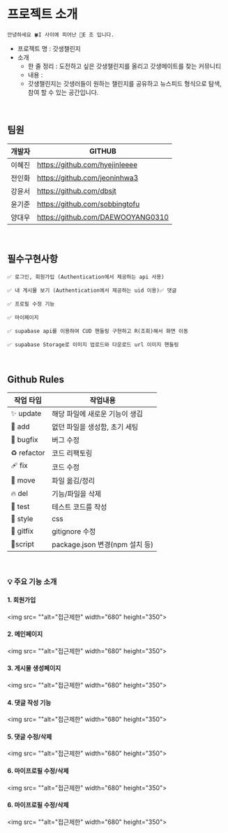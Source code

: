 # 프로젝트 소개

```
안녕하세요 🍀I 사이에 피어난 🌹E 조 입니다.

```

- 프로젝트 명 : 갓생챌린지
- 소개
  - 한 줄 정리 : 도전하고 싶은 갓생챌린지를 올리고 갓생메이트를 찾는 커뮤니티
  - 내용 :
  - 갓생챌린지는 갓생러들이 원하는 챌린지를 공유하고 뉴스피드 형식으로 탐색, 참여 할 수 있는 공간입니다.

<br>

## 팀원

| 개발자 | GITHUB                            |
| ------ | --------------------------------- |
| 이혜진 | https://github.com/hyejinleeee    |
| 전인화 | https://github.com/jeoninhwa3     |
| 강윤서 | https://github.com/dbsjt          |
| 윤기준 | https://github.com/sobbingtofu    |
| 양대우 | https://github.com/DAEWOOYANG0310 |

<br>

## 필수구현사항

    ✅ 로그인, 회원가입 (Authentication에서 제공하는 api 사용)

    ✅ 내 게시물 보기 (Authentication에서 제공하는 uid 이용)✅ 댓글

    ✅ 프로필 수정 기능

    ✅ 마이페이지

    ✅ supabase api를 이용하여 CUD 핸들링 구현하고 R(조회)해서 화면 이동

    ✅ supabase Storage로 이미지 업로드와 다운로드 url 이미지 핸들링

<br>

## Github Rules

| 작업 타입   | 작업내용                       |
| ----------- | ------------------------------ |
| ✨ update   | 해당 파일에 새로운 기능이 생김 |
| 🎉 add      | 없던 파일을 생성함, 초기 세팅  |
| 🐛 bugfix   | 버그 수정                      |
| ♻️ refactor | 코드 리팩토링                  |
| 🩹 fix      | 코드 수정                      |
| 🚚 move     | 파일 옮김/정리                 |
| 🔥 del      | 기능/파일을 삭제               |
| 🍻 test     | 테스트 코드를 작성             |
| 💄 style    | css                            |
| 🙈 gitfix   | gitignore 수정                 |
| 🔨script    | package.json 변경(npm 설치 등) |

<br>

### 💡 주요 기능 소개

#### 1. 회원가입

<img src= ""alt="접근제한" width="680" height="350">

#### 2. 메인페이지

<img src= ""alt="접근제한" width="680" height="350">

#### 3. 게시물 생성페이지

<img src= ""alt="접근제한" width="680" height="350">

#### 4. 댓글 작성 기능

<img src= ""alt="접근제한" width="680" height="350">

#### 5. 댓글 수정/삭제

<img src= ""alt="접근제한" width="680" height="350">

#### 6. 마이프로필 수정/삭제

<img src= ""alt="접근제한" width="680" height="350">

#### 6. 마이프로필 수정/삭제

<img src= ""alt="접근제한" width="680" height="350">
